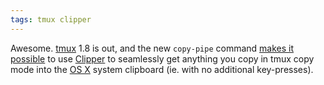 ```yaml
---
tags: tmux clipper
---
```


Awesome. [tmux](/wiki/tmux) 1.8 is out, and the new `copy-pipe` command [makes it possible](/repos/clipper/commits/9cc918c0bec016) to use [Clipper](/wiki/Clipper) to seamlessly get anything you copy in tmux copy mode into the [OS X](/wiki/OS_X) system clipboard (ie. with no additional key-presses).
